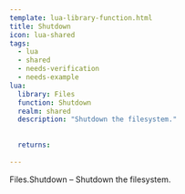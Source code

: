 ```yaml
---
template: lua-library-function.html
title: Shutdown
icon: lua-shared
tags:
  - lua
  - shared
  - needs-verification
  - needs-example
lua:
  library: Files
  function: Shutdown
  realm: shared
  description: "Shutdown the filesystem."
  
  
  returns:
    
---
```


<div class="lua__search__keywords">
Files.Shutdown &#x2013; Shutdown the filesystem.
</div>

